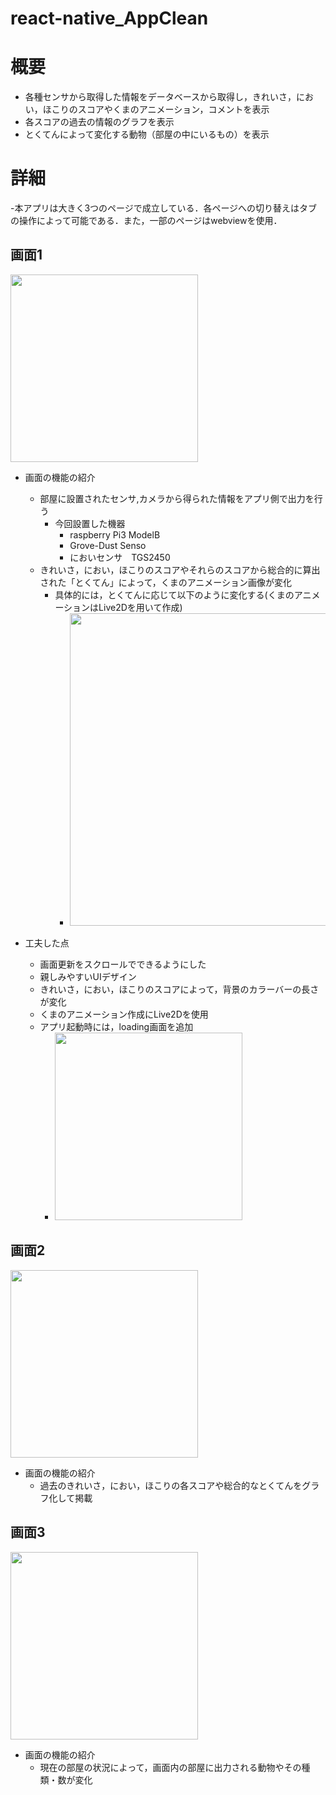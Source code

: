# react-native_AppClean

# 概要
- 各種センサから取得した情報をデータベースから取得し，きれいさ，におい，ほこりのスコアやくまのアニメーション，コメントを表示
- 各スコアの過去の情報のグラフを表示
- とくてんによって変化する動物（部屋の中にいるもの）を表示

# 詳細
-本アプリは大きく3つのページで成立している．各ページへの切り替えはタブの操作によって可能である．また，一部のページはwebviewを使用．

## 画面1
<img src="https://user-images.githubusercontent.com/40264020/47291670-78a28280-d63f-11e8-991a-10f0a0cedcc3.PNG" height="300">

- 画面の機能の紹介
  - 部屋に設置されたセンサ,カメラから得られた情報をアプリ側で出力を行う
    - 今回設置した機器
      - raspberry Pi3 ModelB
      - Grove-Dust Senso
      - においセンサ　TGS2450
  - きれいさ，におい，ほこりのスコアやそれらのスコアから総合的に算出された「とくてん」によって，くまのアニメーション画像が変化
    - 具体的には，とくてんに応じて以下のように変化する(くまのアニメーションはLive2Dを用いて作成)  
      - <img src="https://user-images.githubusercontent.com/40264020/47291639-60326800-d63f-11e8-9551-f2b0122a6311.png" width="500px">

- 工夫した点
  - 画面更新をスクロールでできるようにした
  - 親しみやすいUIデザイン
  - きれいさ，におい，ほこりのスコアによって，背景のカラーバーの長さが変化
  - くまのアニメーション作成にLive2Dを使用
  - アプリ起動時には，loading画面を追加
    - <img src="https://user-images.githubusercontent.com/40264020/47291716-a687c700-d63f-11e8-897a-0526db13749f.PNG" height="300">
 
## 画面2
<img src="https://user-images.githubusercontent.com/40264020/47291688-848e4480-d63f-11e8-9dbe-9c86fad2fe51.PNG" height="300">

- 画面の機能の紹介
  - 過去のきれいさ，におい，ほこりの各スコアや総合的なとくてんをグラフ化して掲載
  
## 画面3
<img src="https://user-images.githubusercontent.com/40264020/47291703-996ad800-d63f-11e8-987b-abacd3d41e93.PNG" height="300">

- 画面の機能の紹介
  - 現在の部屋の状況によって，画面内の部屋に出力される動物やその種類・数が変化
